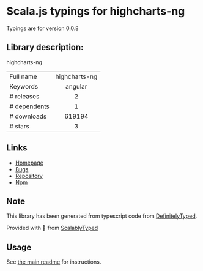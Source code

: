 
# Scala.js typings for highcharts-ng

Typings are for version 0.0.8

## Library description:
highcharts-ng

|                    |                 |
| ------------------ | :-------------: |
| Full name          | highcharts-ng |
| Keywords           | angular |
| # releases         | 2 |
| # dependents       | 1 |
| # downloads        | 619194 |
| # stars            | 3 |

## Links
- [Homepage](https://github.com/pablojim/highcharts-ng)
- [Bugs](https://github.com/pablojim/highcharts-ng/issues)
- [Repository](https://github.com/pablojim/highcharts-ng)
- [Npm](https://www.npmjs.com/package/highcharts-ng)
    


## Note
This library has been generated from typescript code from [DefinitelyTyped](https://definitelytyped.org).

Provided with :purple_heart: from [ScalablyTyped](https://github.com/oyvindberg/ScalablyTyped)

## Usage
See [the main readme](../../readme.md) for instructions.


